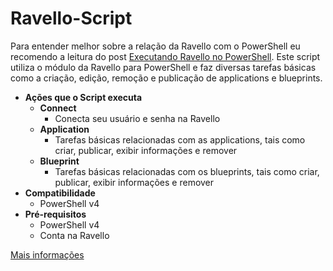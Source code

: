 # Ravello-Script

Para entender melhor sobre a relação da Ravello com o PowerShell eu recomendo a leitura do post [Executando Ravello no PowerShell](http://solutions4crowds.com.br/executando-ravello-no-powershell). Este script utiliza o módulo da Ravello para PowerShell e faz diversas tarefas básicas como a criação, edição, remoção e publicação de applications e blueprints.

 - **Ações que o Script executa**
	 - **Connect**
		 - Conecta seu usuário e senha na Ravello
	 - **Application**
		 - Tarefas básicas relacionadas com as applications, tais como criar, publicar, exibir informações e remover
	 - **Blueprint**
		 - Tarefas básicas relacionadas com os blueprints, tais como criar, publicar, exibir informações e remover
 - **Compatibilidade**
	 - PowerShell v4
 - **Pré-requisitos**
	 - PowerShell v4
	 - Conta na Ravello

[Mais informações](http://solutions4crowds.com.br/script-ravello)
